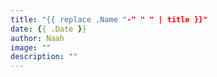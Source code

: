 ```yaml
---
title: "{{ replace .Name "-" " " | title }}"
date: {{ .Date }}
author: Naah
image: ""
description: ""
---
```


